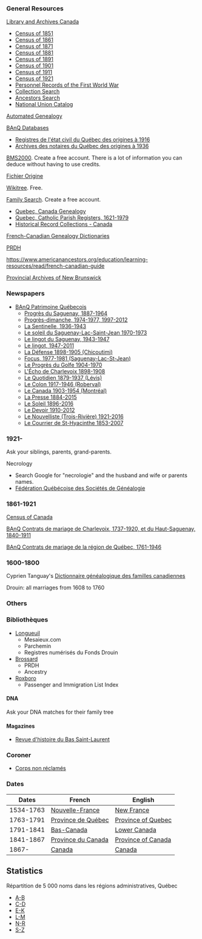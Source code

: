 
### General Resources

[Library and Archives Canada](http://www.bac-lac.gc.ca/fra/decouvrez/genealogie/Pages/introduction.aspx)
 * [Census of 1851](https://www.bac-lac.gc.ca/eng/census/1851/Pages/1851.aspx)
 * [Census of 1861](https://www.bac-lac.gc.ca/eng/census/1861/Pages/1861.aspx)
 * [Census of 1871](https://www.bac-lac.gc.ca/eng/census/1871/Pages/1871.aspx)
 * [Census of 1881](https://www.bac-lac.gc.ca/eng/census/1881/Pages/1881.aspx)
 * [Census of 1891](https://www.bac-lac.gc.ca/eng/census/1891/Pages/1891.aspx)
 * [Census of 1901](https://www.bac-lac.gc.ca/eng/census/1901/Pages/1901.aspx)
 * [Census of 1911](https://www.bac-lac.gc.ca/eng/census/1911/Pages/1911.aspx)
 * [Census of 1921](https://www.bac-lac.gc.ca/eng/census/1921/Pages/search.aspx)
 * [Personnel Records of the First World War](http://www.bac-lac.gc.ca/eng/discover/military-heritage/first-world-war/personnel-records/Pages/search.aspx)
 * [Collection Search](http://www.bac-lac.gc.ca/eng/collectionsearch/Pages/collectionsearch.aspx)
 * [Ancestors Search](http://www.bac-lac.gc.ca/eng/search/Pages/ancestors-search.aspx)
 * [National Union Catalog](http://www.bac-lac.gc.ca/eng/services/national-union-catalogue/Pages/national-union-catalogue.aspx)

[Automated Genealogy](http://automatedgenealogy.com/)
 
[BAnQ Databases](http://www.banq.qc.ca/archives/genealogie_histoire_familiale/ressources/bd/)
 * [Registres de l'état civil du Québec des origines à 1916](http://bibnum2.banq.qc.ca/bna/ecivil/)
 * [Archives des notaires du Québec des origines à 1936](http://bibnum2.banq.qc.ca/bna/notaires/)
 
[BMS2000](http://www.bms2000.org). Create a free account. There is a lot of information you can deduce without having to use credits.

[Fichier Origine](http://fichierorigine.com/)

[Wikitree](https://www.wikitree.com). Free.

[Family Search](https://familysearch.org/). Create a free account.
 * [Quebec, Canada Genealogy](https://familysearch.org/wiki/en/Quebec,_Canada_Genealogy)
 * [Quebec, Catholic Parish Registers, 1621-1979](https://www.familysearch.org/search/collection/1321742)
 * [Historical Record Collections - Canada](https://www.familysearch.org/search/collection/list?page=1&cqs=Canada)
 
[French-Canadian Genealogy Dictionaries](https://familysearch.org/wiki/en/French-Canadian_Genealogy_Dictionaries_(National_Institute))

[PRDH](https://www.genealogie.umontreal.ca/en/home)

https://www.americanancestors.org/education/learning-resources/read/french-canadian-guide

[Provincial Archives of New Brunswick](http://archives.gnb.ca/archives/?culture=en-CA)

### Newspapers

* [BAnQ Patrimoine Québecois](http://numerique.banq.qc.ca/patrimoine/)
  * [Progrès du Saguenay, 1887-1964](http://collections.banq.qc.ca/ark:/52327/2614356)
  * [Progrès-dimanche, 1974-1977, 1997-2012](http://collections.banq.qc.ca/ark:/52327/2879652)
  * [La Sentinelle, 1936-1943](http://collections.banq.qc.ca/ark:/52327/2691652)
  * [Le soleil du Saguenay-Lac-Saint-Jean 1970-1973](http://collections.banq.qc.ca/ark:/52327/3111001)
  * [Le lingot du Saguenay, 1943-1947](http://collections.banq.qc.ca/ark:/52327/2747399)
  * [Le lingot, 1947-2011](http://collections.banq.qc.ca/ark:/52327/2871339)
  * [La Défense 1898-1905 (Chicoutimi)](http://collections.banq.qc.ca/ark:/52327/1780704)
  * [Focus, 1977-1981 (Saguenay-Lac-St-Jean)](http://collections.banq.qc.ca/ark:/52327/2742516)
  * [Le Progrès du Golfe 1904-1970](http://collections.banq.qc.ca/ark:/52327/2000122)
  * [L'Écho de Charlevoix 1898-1908](http://collections.banq.qc.ca/ark:/52327/1935360)
  * [Le Quotidien 1879-1937 (Lévis)](http://collections.banq.qc.ca/ark:/52327/1816784)
  * [Le Colon 1917-1946 (Roberval)](http://collections.banq.qc.ca/ark:/52327/2059724)
  * [Le Canada 1903-1954 (Montréal)](http://collections.banq.qc.ca/ark:/52327/3559753)
  * [La Presse 1884-2015](http://collections.banq.qc.ca/ark:/52327/3216691)
  * [Le Soleil 1896-2016](http://collections.banq.qc.ca/ark:/52327/3482838)
  * [Le Devoir 1910-2012](http://collections.banq.qc.ca/ark:/52327/2786824)
  * [Le Nouvelliste (Trois-Rivière) 1921-2016](http://collections.banq.qc.ca/ark:/52327/3203520)
  * [Le Courrier de St-Hyacinthe 1853-2007](http://collections.banq.qc.ca/ark:/52327/2581442)

### 1921-

Ask your siblings, parents, grand-parents.

Necrology
 * Search Google for "necrologie" and the husband and wife or parents names.
 * [Fédération Québécoise des Sociétés de Généalogie](http://federationgenealogie.qc.ca/base-de-donnees/avis-de-deces/)

### 1861-1921

[Census of Canada](http://www.bac-lac.gc.ca/eng/census/Pages/census.aspx)

[BAnQ Contrats de mariage de Charlevoix, 1737-1920, et du Haut-Saguenay, 1840-1911](https://applications.banq.qc.ca/apex/f?p=130:5:0:::::)

[BAnQ Contrats de mariage de la région de Québec, 1761-1946](https://applications.banq.qc.ca/apex/f?p=131:5:0::NO:::)

### 1600-1800

Cyprien Tanguay's [Dictionnaire généalogique des familles canadiennes]()

Drouin: all marriages from 1608 to 1760

### Others

### Bibliothèques
* [Longueuil](https://www.longueuil.quebec/fr/bibliotheques-ressources)
  * Mesaieux.com
  * Parchemin
  * Registres numérisés du Fonds Drouin
* [Brossard](http://biblio.brossard.ca/ressources-en-ligne/)
  * PRDH
  * Ancestry
* [Roxboro](http://ville.montreal.qc.ca/portal/page?_pageid=4276,5623059&_dad=portal&_schema=PORTAL&section=accueil&lieu=46)
  * Passenger and Immigration List Index 

#### DNA

Ask your DNA matches for their family tree

#### Magazines
* [Revue d'histoire du Bas Saint-Laurent](http://semaphore.uqar.ca/cgi/search/archive/simple?order=date%2Fcreators_name%2Ftitle&_action_search=Trier&screen=Search&dataset=archive&exp=0%7C1%7C-date%2Fcreators_name%2Ftitle%7Carchive%7C-%7Cq%3Aabstract%2Fcreators_name%2Fdate%2Fdocuments%2Ftitle%3AALL%3AIN%3A+Revue+histoire+Bas+Saint-Laurent%7C-%7Ceprint_status%3Aeprint_status%3AANY%3AEQ%3Aarchive%7Cmetadata_visibility%3Ametadata_visibility%3AANY%3AEQ%3Ashow)

### Coroner
* [Corps non réclamés](https://www.coroner.gouv.qc.ca/un-proche-est-decede/corps-non-reclames.html)

### Dates

| Dates         | French          | English  |
| ------------- | ------------- | ----- |
| 1534-1763     | [Nouvelle-France](https://fr.wikipedia.org/wiki/Nouvelle-France) | [New France](https://en.wikipedia.org/wiki/New_France) |
| 1763-1791     | [Province de Québec](https://fr.wikipedia.org/wiki/Province_de_Qu%C3%A9bec_(1763-1791)) | [Province of Quebec](https://en.wikipedia.org/wiki/Province_of_Quebec_(1763%E2%80%931791)) |
| 1791-1841     | [Bas-Canada](https://fr.wikipedia.org/wiki/Bas-Canada) | [Lower Canada](https://en.wikipedia.org/wiki/Lower_Canada) |
| 1841-1867 | [Province du Canada](https://fr.wikipedia.org/wiki/Province_du_Canada) | [Province of Canada](https://en.wikipedia.org/wiki/Province_of_Canada) |
| 1867- | [Canada](https://fr.wikipedia.org/wiki/Canada) | [Canada](https://en.wikipedia.org/wiki/Canada) |

## Statistics

Répartition de 5 000 noms dans les régions administratives, Québec
* [A-B](http://www.stat.gouv.qc.ca/statistiques/population-demographie/caracteristiques/ra_a-b.htm)
* [C-D](http://www.stat.gouv.qc.ca/statistiques/population-demographie/caracteristiques/ra_c-d.htm)
* [E-K](http://www.stat.gouv.qc.ca/statistiques/population-demographie/caracteristiques/ra_e-k.htm)
* [L-M](http://www.stat.gouv.qc.ca/statistiques/population-demographie/caracteristiques/ra_l-m.htm)
* [N-R](http://www.stat.gouv.qc.ca/statistiques/population-demographie/caracteristiques/ra_n-r.htm)
* [S-Z](http://www.stat.gouv.qc.ca/statistiques/population-demographie/caracteristiques/ra_s-z.htm)

